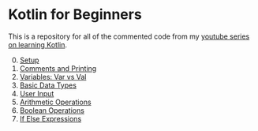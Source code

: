 # Kotlin for Beginners
This is a repository for all of the commented code from my [youtube series on learning Kotlin](https://www.youtube.com/playlist?list=PLJSII25WrAz6cfh0n-06ikSmaEoicLfCZ).

0. [Setup](https://youtu.be/MTA0bYuwH-w)
1. [Comments and Printing](https://youtu.be/nuKenlqMoMs)
2. [Variables: Var vs Val](https://youtu.be/HIvBDLaZTfc)
3. [Basic Data Types](https://youtu.be/-gNW0dNdC7A)
4. [User Input](https://youtu.be/3Yu6zl_0e8g)
5. [Arithmetic Operations](https://youtu.be/0yD4EM8q9Lk)
6. [Boolean Operations](https://youtu.be/irgKgJ1aY6w)
7. [If Else Expressions]()